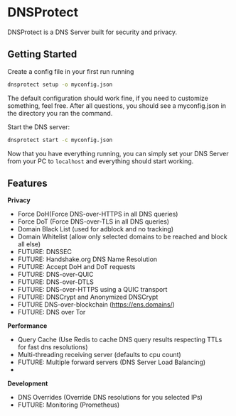 # DNSProtect

DNSProtect is a DNS Server built for security and privacy.

## Getting Started

Create a config file in your first run running
```bash
dnsprotect setup -o myconfig.json
```
The default configuration should work fine, if you need to customize something, feel free. After all questions, you should see a myconfig.json in the directory you ran the command.

Start the DNS server:
```bash
dnsprotect start -c myconfig.json
```

Now that you have everything running, you can simply set your DNS Server from your PC to `localhost` and everything should start working.


## Features

**Privacy**
- Force DoH(Force DNS-over-HTTPS in all DNS queries)
- Force DoT (Force DNS-over-TLS in all DNS queries)
- Domain Black List (used for adblock and no tracking)
- Domain Whitelist (allow only selected domains to be reached and block all else)
- FUTURE: DNSSEC
- FUTURE: Handshake.org DNS Name Resolution
- FUTURE: Accept DoH and DoT requests
- FUTURE: DNS-over-QUIC 
- FUTURE: DNS-over-DTLS
- FUTURE: DNS-over-HTTPS using a QUIC transport
- FUTURE: DNSCrypt and Anonymized DNSCrypt
- FUTURE DNS-over-blockchain (https://ens.domains/)
- FUTURE: DNS over Tor

**Performance**
- Query Cache (Use Redis to cache DNS query results respecting TTLs for fast dns resolutions)
- Multi-threading receiving server (defaults to cpu count)
- FUTURE: Multiple forward servers (DNS Server Load Balancing)
- 

**Development**
- DNS Overrides (Override DNS resolutions for you selected IPs)
- FUTURE: Monitoring (Prometheus)
